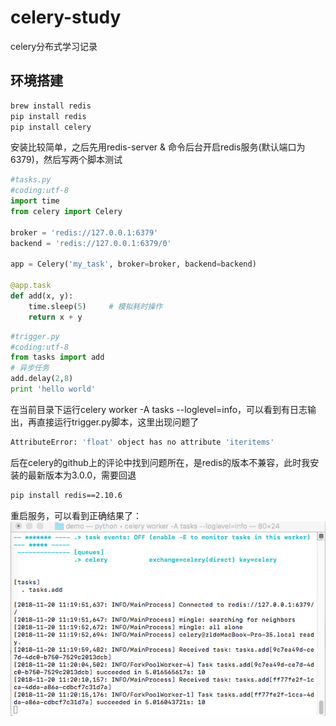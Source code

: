 # celery-study
celery分布式学习记录
## 环境搭建
```bash
brew install redis
pip install redis
pip install celery
```
安装比较简单，之后先用redis-server & 命令后台开启redis服务(默认端口为6379)，然后写两个脚本测试
```python
#tasks.py
#coding:utf-8
import time
from celery import Celery

broker = 'redis://127.0.0.1:6379'
backend = 'redis://127.0.0.1:6379/0'

app = Celery('my_task', broker=broker, backend=backend)

@app.task
def add(x, y):
    time.sleep(5)     # 模拟耗时操作
    return x + y
```

```python
#trigger.py
#coding:utf-8
from tasks import add
# 异步任务
add.delay(2,8)
print 'hello world'
```
在当前目录下运行celery worker -A tasks --loglevel=info，可以看到有日志输出，再直接运行trigger.py脚本，这里出现问题了
```bash
AttributeError: 'float' object has no attribute 'iteritems'
```
后在celery的github上的评论中找到问题所在，是redis的版本不兼容，此时我安装的最新版本为3.0.0，需要回退
```bash
pip install redis==2.10.6
```
重启服务，可以看到正确结果了： 
![](https://github.com/weizhimeng/celery-study/blob/master/1.png)

